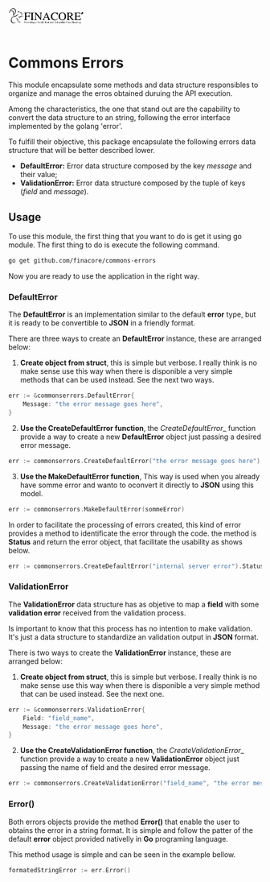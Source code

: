 <img src="https://raw.githubusercontent.com/finacore/.github/main/horizontal.svg" width="30%">
<br><br>

# Commons Errors

This module encapsulate some methods and data structure responsibles to organize and manage the erros obtained
duruing the API execution.

Among the characteristics, the one that stand out are the capability to convert the data structure to an string, following the error interface implemented by the golang 'error'.

To fulfill their objective, this package encapsulate the following errors data structure that will be better described lower.

* __DefaultError:__ Error data structure composed by the key _message_ and their value;
* __ValidationError:__  Error data structure composed by the tuple of keys (_field_ and _message_).

## Usage

To use this module, the first thing that you want to do is get it using go module. The first thing to do is execute the following command.

```bash
go get github.com/finacore/commons-errors
```
Now you are ready to use the application in the right way.

### DefaultError

The __DefaultError__ is an implementation similar to the default __error__ type, but it is ready to be convertible to __JSON__ in a friendly format.

There are three ways to create an __DefaultError__ instance, these are arranged below:

1. __Create object from struct__, this is simple but verbose. I really think is no make sense use this way when there is disponible a very simple methods that can be used instead. See the next two ways.

```go
err := &commonserrors.DefaultError{
	Message: "the error message goes here",
}
```

2. __Use the CreateDefaultError function__, the _CreateDefaultError__ function provide a way to create a new __DefaultError__ object just passing a desired error message.

```go
err := commonserrors.CreateDefaultError("the error message goes here")
```

3. __Use the MakeDefaultError function__, This way is used when you already have somme error and wanto to oconvert it directly to __JSON__ using this model.

```go
err := commonserrors.MakeDefaultError(sommeError)
```

In order to facilitate the processing of errors created, this kind of error provides a method to identificate the error
through the code. the method is __Status__ and return the error object, that facilitate the usability as shows below.

```go
err := commonserrors.CreateDefaultError("internal server error").Status(500)
```

### ValidationError

The __ValidationError__ data structure has as objetive to map a __field__ with some __validation error__ received from the validation process. 

Is important to know that this process has no intention to make validation. It's just a data structure to standardize an validation output in __JSON__ format.

There is two ways to create the __ValidationError__ instance, these are arranged below:

1. __Create object from struct__, this is simple but verbose. I really think is no make sense use this way when there is disponible a very simple method that can be used instead. See the next one.

```go
err := &commonserrors.ValidationError{
	Field: "field_name",
	Message: "the error message goes here",
}
```
2. __Use the CreateValidationError function__, the _CreateValidationError__ function provide a way to create a new __ValidationError__ object just passing the name of field and the desired error message.

```go
err := commonserrors.CreateValidationError("field_name", "the error message goes here")
```

### Error()

Both errors objects provide the method __Error()__ that enable the user to obtains the error in a string format. It is simple and follow the patter of the default __error__ object provided nativelly in __Go__ programing language.

This method usage is simple and can be seen in the example bellow.

```go
formatedStringError := err.Error()
```
